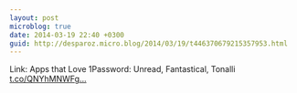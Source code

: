 ```yaml
---
layout: post
microblog: true
date: 2014-03-19 22:40 +0300
guid: http://desparoz.micro.blog/2014/03/19/t446370679215357953.html
---
```

Link: Apps that Love 1Password: Unread, Fantastical, Tonalli [t.co/QNYhMNWFg...](http://t.co/QNYhMNWFgV)
